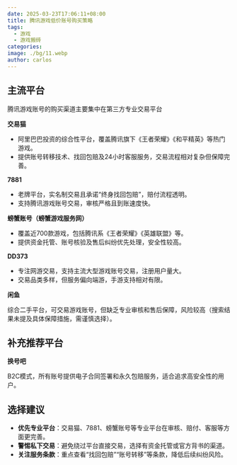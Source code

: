 ```yaml
---
date: 2025-03-23T17:06:11+08:00
title: 腾讯游戏低价账号购买策略
tags:
  - 游戏
  - 游戏搬砖
categories: 
image: ./bg/11.webp
author: carlos
---
```


## 主流平台

腾讯游戏账号的购买渠道主要集中在第三方专业交易平台

‌**交易猫**

- 阿里巴巴投资的综合性平台，覆盖腾讯旗下《王者荣耀》《和平精英》等热门游戏‌。
- 提供账号转移技术、找回包赔及24小时客服服务，交易流程相对复杂但保障完善‌。

**7881**

- 老牌平台，实名制交易且承诺“终身找回包赔”，赔付流程透明‌。
- 支持腾讯游戏账号交易，审核严格且到账速度快‌。

**螃蟹账号（螃蟹游戏服务网）**

- 覆盖近700款游戏，包括腾讯系《王者荣耀》《英雄联盟》等‌。
- 提供资金托管、账号核验及售后纠纷优先处理，安全性较高‌。

**DD373**

- 专注网游交易，支持主流大型游戏账号交易，注册用户量大‌。
- 交易品类多样，但服务偏向端游，手游支持相对有限‌。

**闲鱼**

综合二手平台，可交易游戏账号，但缺乏专业审核和售后保障，风险较高（搜索结果未提及具体保障措施，需谨慎选择）。

## 补充推荐平台

**换号吧**

B2C模式，所有账号提供电子合同签署和永久包赔服务，适合追求高安全性的用户‌。

## 选择建议

- **优先专业平台**‌：交易猫、7881、螃蟹账号等专业平台在审核、赔付、客服等方面更完善‌。
- ‌**警惕私下交易‌**：避免绕过平台直接交易，选择有资金托管或官方背书的渠道‌。
- **关注服务条款**‌：重点查看“找回包赔”“账号转移”等条款，降低后续纠纷风险‌。

